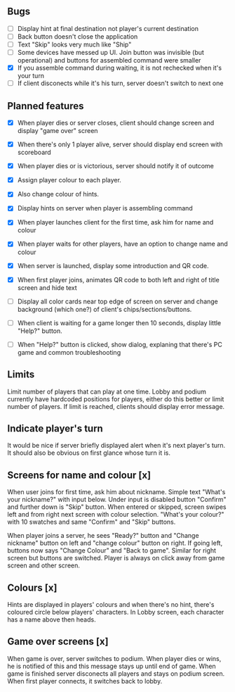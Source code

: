 ## Bugs
- [ ] Display hint at final destination not player's current destination
- [ ] Back button doesn't close the application
- [ ] Text "Skip" looks very much like "Ship"
- [ ] Some devices have messed up UI. Join button was invisible (but operational) and buttons for assembled command were smaller
- [x] If you assemble command during waiting, it is not rechecked when it's your turn
- [ ] If client disconects while it's his turn, server doesn't switch to next one

## Planned features
- [x] When player dies or server closes, client should change screen and display "game over" screen
- [x] When there's only 1 player alive, server should display end screen with scoreboard
- [x] When player dies or is victorious, server should notify it of outcome
- [x] Assign player colour to each player. 
- [x] Also change colour of hints.
- [x] Display hints on server when player is assembling command
- [x] When player launches client for the first time, ask him for name and colour
- [x] When player waits for other players, have an option to change name and colour

- [x] When server is launched, display some introduction and QR code. 
- [x] When first player joins, animates QR code to both left and right of title screen and hide text
- [ ] Display all color cards near top edge of screen on server and change background (which one?) of client's chips/sections/buttons. 
- [ ] When client is waiting for a game longer then 10 seconds, display little "Help?" button.
- [ ] When "Help?" button is clicked, show dialog, explaning that there's PC game and common troubleshooting

## Limits
Limit number of players that can play at one time. Lobby and podium currently have hardcoded positions for players, either do this better or limit number of players. If limit is reached, clients should display error message.

## Indicate player's turn
It would be nice if server briefly displayed alert when it's next player's turn. It should also be obvious on first glance whose turn it is.

## Screens for name and colour [x]
When user joins for first time, ask him about nickname. Simple text "What's your nickname?" with input below. Under input is disabled button "Confirm" and further down is "Skip" button. When entered or skipped, screen swipes left and from right next screen with colour selection. "What's your colour?" with 10 swatches and same "Confirm" and "Skip" buttons. 

When player joins a server, he sees "Ready?" button and "Change nickname" button on left and "change colour" button on right. If going left, buttons now says "Change Colour" and "Back to game". Similar for right screen but buttons are switched. Player is always on click away from game screen and other screen.

## Colours [x]
Hints are displayed in players' colours and when there's no hint, there's coloured circle below players' characters. In Lobby screen, each character has a name above then heads. 

## Game over screens [x]
When game is over, server switches to podium. When player dies or wins, he is notified of this and this message stays up until end of game. When game is finished server disconects all players and stays on podium screen. When first player connects, it switches back to lobby.
   
